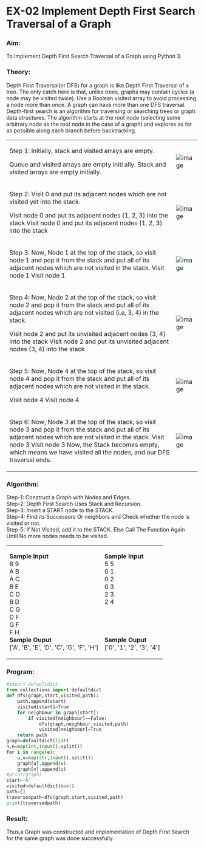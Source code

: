 # EX-02 Implement Depth First Search Traversal of a Graph
### Aim:
To Implement Depth First Search Traversal of a Graph using Python 3.
### Theory:
Depth First Traversal(or DFS) for a graph is like Depth First Traversal of a tree. The only catch here is that, unlike trees, graphs may contain cycles (a node may be visited twice). Use a Boolean visited array to avoid processing a node more than once. A graph can have more than one DFS traversal. 
Depth-first search is an algorithm for traversing or searching trees or graph data structures. The algorithm starts at the root node (selecting some arbitrary node as the root node in the case of a graph) and explores as far as possible along each branch before backtracking.
<table>
<tr>
<td>

Step 1: Initially, stack and visited arrays are empty.

Queue and visited arrays are empty initi ally.
Stack and visited arrays are empty initially.
</td> 
<td>

![image](https://github.com/natsaravanan/19AI405FUNDAMENTALSOFARTIFICIALINTELLIGENCE/assets/87870499/640b3c6f-3ac1-49a2-a955-68da9a71f446) 
</td>
</tr> 
<tr>
<td>

Step 2: Visit 0 and put its adjacent nodes which are not visited yet into the stack.

 Visit node 0 and put its adjacent nodes (1, 2, 3) into the stack
 Visit node 0 and put its adjacent nodes (1, 2, 3) into the stack
</td> 
<td>

 ![image](https://github.com/natsaravanan/19AI405FUNDAMENTALSOFARTIFICIALINTELLIGENCE/assets/87870499/86dcf7d9-1f9d-49b0-a821-5976a6e77606)
</td>
</tr> 
<tr>
<td>

Step 3: Now, Node 1 at the top of the stack, so visit node 1 and pop it from the stack and put all of its adjacent nodes which are not visited in the stack.
Visit node 1
 Visit node 1

</td> 
<td>

 ![image](https://github.com/natsaravanan/19AI405FUNDAMENTALSOFARTIFICIALINTELLIGENCE/assets/87870499/e6017942-08b1-4742-87ad-c97eb97bf985)
</td>
</tr> 
<tr>
<td>

Step 4: Now, Node 2 at the top of the stack, so visit node 2 and pop it from the stack and put all of its adjacent nodes which are not visited (i.e, 3, 4) in the stack.

 Visit node 2 and put its unvisited adjacent nodes (3, 4) into the stack
 Visit node 2 and put its unvisited adjacent nodes (3, 4) into the stack
</td> 
<td>

![image](https://github.com/natsaravanan/19AI405FUNDAMENTALSOFARTIFICIALINTELLIGENCE/assets/87870499/6e6d123c-60ae-4f9c-a27c-c4fc7e57d57c)
</td>
</tr> 
<tr>
<td>

Step 5: Now, Node 4 at the top of the stack, so visit node 4 and pop it from the stack and put all of its adjacent nodes which are not visited in the stack.

 Visit node 4
 Visit node 4
</td> 
<td>

![image](https://github.com/natsaravanan/19AI405FUNDAMENTALSOFARTIFICIALINTELLIGENCE/assets/87870499/20b76a05-5668-4da5-8189-e10fb1bb7238)
</td>
</tr> 
<tr>
<td>

Step 6: Now, Node 3 at the top of the stack, so visit node 3 and pop it from the stack and put all of its adjacent nodes which are not visited in the stack.
Visit node 3
Visit node 3
Now, the Stack becomes empty, which means we have visited all the nodes, and our DFS traversal ends.
</td> 
<td>

![image](https://github.com/natsaravanan/19AI405FUNDAMENTALSOFARTIFICIALINTELLIGENCE/assets/87870499/3b88f04a-7846-4f75-89b4-22bbd5b48e52)
</td>
</tr> 
</table>

### Algorithm:
 Step-1: Construct a Graph with Nodes and Edges.<br>
 Step-2: Depth First Search Uses Stack and Recursion.<br>
 Step-3: Insert a START node to the STACK.<br>
 Step-4: Find its Successors Or neighbors and Check whether the node is visited or not.<br>
 Step-5: If Not Visited, add it to the STACK. Else Call The Function Again Until No more nodes needs to be visited.
<table>
<tr>
<td>
 
**Sample Input**<br>
8 9<br>
A B<br>
A C<br>
B E<br>
C D<br>
B D<br>
C G<br>
D F<br>
G F<br>
F H<br>
**Sample Ouput**<br>
['A', 'B', 'E', 'D', 'C', 'G', 'F', 'H']
</td> 
<td valign=top>
 
**Sample Input**<br>
5 5 <BR>
0 1 <BR>
0 2 <BR>
0 3 <BR>
2 3 <BR>
2 4 <BR>
<br><br><br><br>
**Sample Ouput**<br>
['0', '1', '2', '3', '4']
</td>
</tr> 
</table>

### Program:
```Python
#import defaultdict
from collections import defaultdict
def dfs(graph,start,visited,path):
    path.append(start)
    visited[start]=True
    for neighbour in graph[start]:
        if visited[neighbour]==False:
            dfs(graph,neighbour,visited,path)
            visited[neighbour]=True
    return path
graph=defaultdict(list)
n,e=map(int,input().split())
for i in range(e):
    u,v=map(str,input().split())
    graph[u].append(v)
    graph[v].append(u)
#print(graph)
start='A'
visited=defaultdict(bool)
path=[]
traversedpath=dfs(graph,start,visited,path)
print(traversedpath)
```
### Result:
Thus,a Graph was constructed and implementation of Depth First Search for the same graph was done successfully.

